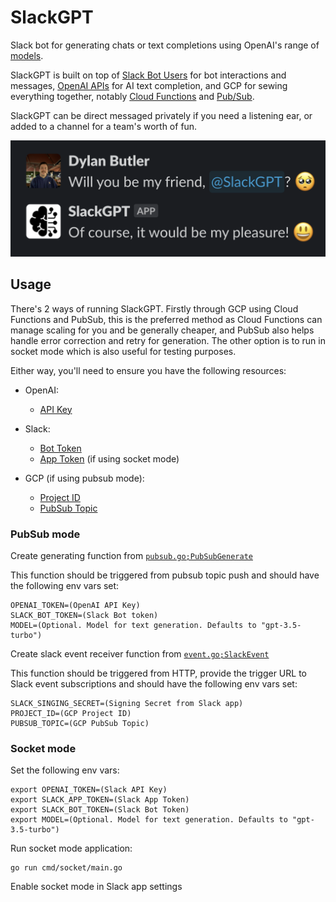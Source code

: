 # SlackGPT

Slack bot for generating chats or text completions using OpenAI's range of [models](https://platform.openai.com/docs/models).

SlackGPT is built on top of [Slack Bot Users](https://api.slack.com/bot-users) for bot interactions and messages, [OpenAI APIs](https://platform.openai.com/docs/api-reference/introduction) for AI text completion, and GCP for sewing everything together, notably [Cloud Functions](https://cloud.google.com/functions) and [Pub/Sub](https://cloud.google.com/pubsub/docs/overview).

SlackGPT can be direct messaged privately if you need a listening ear, or added to a channel for a team's worth of fun.

![](image.png)

## Usage

There's 2 ways of running SlackGPT. Firstly through GCP using Cloud Functions and PubSub, this is the preferred method as Cloud Functions can manage scaling for you and be generally cheaper, and PubSub also helps handle error correction and retry for generation. The other option is to run in socket mode which is also useful for testing purposes.

Either way, you'll need to ensure you have the following resources:
- OpenAI:
  - [API Key](https://platform.openai.com/account/api-keys)

- Slack:
  - [Bot Token](https://api.slack.com/authentication/token-types)
  - [App Token](https://api.slack.com/authentication/token-types) (if using socket mode)

- GCP (if using pubsub mode):
  - [Project ID](https://cloud.google.com/resource-manager/docs/creating-managing-projects)
  - [PubSub Topic](https://cloud.google.com/pubsub/docs/create-topic)

### PubSub mode

Create generating function from [`pubsub.go;PubSubGenerate`](pubsub.go#L10)

This function should be triggered from pubsub topic push and should have the following env vars set:
```
OPENAI_TOKEN=(OpenAI API Key)
SLACK_BOT_TOKEN=(Slack Bot token)
MODEL=(Optional. Model for text generation. Defaults to "gpt-3.5-turbo")
```

Create slack event receiver function from [`event.go;SlackEvent`](event.go#L11)

This function should be triggered from HTTP, provide the trigger URL to Slack event subscriptions and should have the following env vars set:
```
SLACK_SINGING_SECRET=(Signing Secret from Slack app)
PROJECT_ID=(GCP Project ID)
PUBSUB_TOPIC=(GCP PubSub Topic)
```

### Socket mode

Set the following env vars:
```
export OPENAI_TOKEN=(Slack API Key)
export SLACK_APP_TOKEN=(Slack App Token)
export SLACK_BOT_TOKEN=(Slack Bot Token)
export MODEL=(Optional. Model for text generation. Defaults to "gpt-3.5-turbo")
```

Run socket mode application:
```
go run cmd/socket/main.go
```

Enable socket mode in Slack app settings

